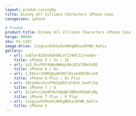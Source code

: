 ```yaml
---
layout: produk-casinghp
title: Disney All Villians Characters iPhone Case
categories: iphone

# Produk
product-title: Disney All Villians Characters iPhone Case
harga: 90000
sku: hn-1162
image-drive: 11xgLwv01KhaScHHVgNEkaJ8YWK_6wYix
gallery:
  - url: 1uOler82Ehu6GhGRLaf2J40lI1jnoobn-
    title: iPhone 5 / 5s / SE
  - url: 1y3_RurP4Y4AWuAWmqiHbc8Za7GNe3sB5
    title: iPhone 6 / 6s
  - url: 1_E61vrJUORqDymK50ClDzvk4EDfBcvn9
    title: iPhone 6 Plus / 6s Plus
  - url: 18syVAvckxsFPmZqdQYLdrDsh_kwnFjSq
    title: iPhone 7 / 8
  - url: 1CJeVir24y9PdkYUQqNC2BMxkMZm8FyNy
    title: iPhone 7 Plus / 8 Plus
  - url: 11xgLwv01KhaScHHVgNEkaJ8YWK_6wYix
    title: iPhone X
---
```

